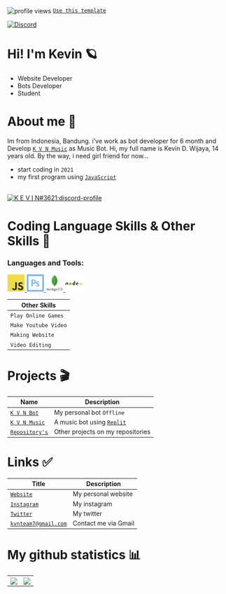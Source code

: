 <img src="https://komarev.com/ghpvc/?username=Kevin5057" alt="profile views" align="center" loading="lazy" /> [`Use this template`]

[![Discord](https://img.shields.io/discord/943699508661989406?color=5865F2&logo=discord&logoColor=white)](https://discord.gg/wjWJwJB)

# Hi! I'm Kevin 🪐
- Website Developer
- Bots Developer
- Student

# About me 📌
Im from Indonesia, Bandung. i’ve work as bot developer for 6 month and Develop [`K V N Music`] as Music Bot. Hi, my full name is Kevin D. Wijaya, 14 years old. By the way, i need girl friend for now...
- start coding in `2021`
- my first program using [`JavaScript`]

<br>
    <a href="https://discord.com/users/889327962577580073">
        <img src="https://discord.c99.nl/widget/theme-3/889327962577580073.png" alt="K E V I N#3621:discord-profile"/>
    </a>
</div>

# Coding Language Skills & Other Skills 🔧

<h3 align="left">Languages and Tools:</h3>
<p align="left"> </a> <a href="https://developer.mozilla.org/en-US/docs/Web/JavaScript" target="_blank" rel="noreferrer"> <img src="https://raw.githubusercontent.com/devicons/devicon/master/icons/javascript/javascript-original.svg" alt="javascript" width="40" height="40"/> </a> <a href="https://www.photoshop.com/en" target="_blank" rel="noreferrer"> <img src="https://raw.githubusercontent.com/devicons/devicon/master/icons/photoshop/photoshop-line.svg" alt="photoshop" width="40" height="40"/> </a> <a href="https://www.mongodb.com/" target="_blank" rel="noreferrer"> <img src="https://raw.githubusercontent.com/devicons/devicon/master/icons/mongodb/mongodb-original-wordmark.svg" alt="mongodb" width="40" height="40"/> </a> <a href="https://nodejs.org" target="_blank" rel="noreferrer"> <img src="https://raw.githubusercontent.com/devicons/devicon/master/icons/nodejs/nodejs-original-wordmark.svg" alt="nodejs" width="40" height="40"/> </a> </p>

| Other Skills |
| ----- |
| `Play Online Games` |
| `Make Youtube Video` |
| `Making Website` |
| `Video Editing` |

# Projects 🎬
| Name | Description |
| ----- | ---------- |
| [`K V N Bot`] | My personal bot `Offline` |
| [`K V N Music`] | A music bot using [`Replit`] |
| [`Repository's`] | Other projects on my repositories |

# Links ✅
| Title | Description |
| ----- | -------- |
| [`Website`] | My personal website |
| [`Instagram`] | My instagram |
| [`Twitter`] | My twitter |
| [`kvnteam7@gmail.com`] | Contact me via Gmail |

# My github statistics 📊
<table>
  <tr>
    <td align="center" style="padding=0;width=50%;">
      <img align="center" style="padding=0;" src="https://github-readme-stats.vercel.app/api?username=kevindev7&text_color=000000&title_color=000000&show_icons=true&bg_color=20,00d5ff,00ff77&hide_title=true&count_private=true" />
    </td>
    <td>
      <img align="center" style="padding=0;" src="https://github-readme-stats.vercel.app/api/top-langs/?username=kevindev7&text_color=000000&title_color=000000&show_icons=true&bg_color=20,00d5ff,00ff77&layout=compact">
    </td>
  </tr>
</table>


<!-- Links -->
[`JavaScript`]:           https://www.javascript.com/
[`HTML`]:                 https://www.w3schools.com/html/
[`CSS`]:                  https://www.w3schools.com/css/
[`Bootstrap`]:            https://getbootstrap.com/
[`Jquery`]:               https://jquery.com/
[`Express.js`]:           https://expressjs.com/
[`MongoDB`]:              https://www.mongodb.com/
[`Replit`]:               https://replit.com/
[`Node.js`]:              https://nodejs.org/
[`Website`]:              https://kvnteam7.wixsite.com/kvngamers
[`Replit`]:               https://replit.com
[`Instagram`]:            https://www.instagram.com/kvngamers7/
[`Twitter`]:              https://twitter.com/kevindev7
[`kvnteam7@gmail.com`]:   kvnteam7@gmail.com
[`K V N Bot`]:            https://google.com/
[`K V N Music`]:          https://kvnteam7.wixsite.com/kvnmusic
[`Repository's`]:         https://github.com/kevindev7?tab=repositories
[`Vins Development`]:     https://github.com/Vins2106
[`Use this template`]:    https://github.com/Kevin5057/Kevin5057/generate
